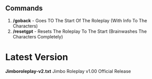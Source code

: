 ## Commands
1. **/goback** - Goes TO The Start Of The Roleplay (With Info To The Characters)
2. **/resetgpt** - Resets The Roleplay To The Start (Brainwashes The Characters Completely)

# Latest Version
**Jimboroleplay-v2.txt**
Jimbo Roleplay v1.00 Official Release

